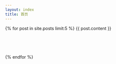 ```yaml
---
layout: index
title: 首页
---
```


{% for post in site.posts limit:5 %}
	{{ post.content }}
	<p>&nbsp;</p>
	<p>&nbsp;</p>
{% endfor %}